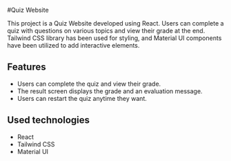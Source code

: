 #Quiz Website

This project is a Quiz Website developed using React. Users can complete a quiz with questions on various topics and view their grade at the end. Tailwind CSS library has been used for styling, and Material UI components have been utilized to add interactive elements.


## Features

- Users can complete the quiz and view their grade.
- The result screen displays the grade and an evaluation message.
- Users can restart the quiz anytime they want.

  
## Used technologies

- React
- Tailwind CSS
- Material UI

  
